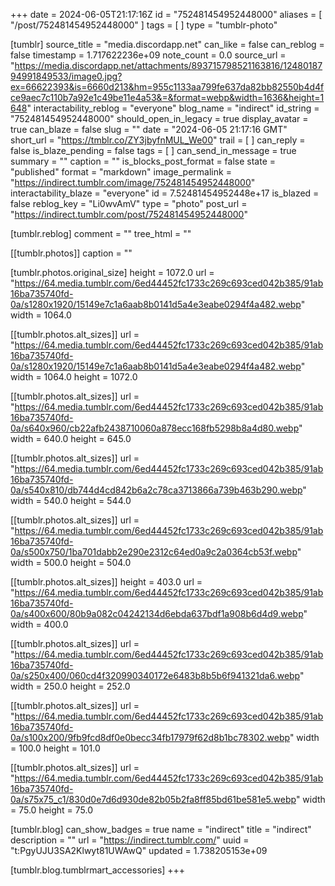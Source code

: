 +++
date = 2024-06-05T21:17:16Z
id = "752481454952448000"
aliases = [ "/post/752481454952448000" ]
tags = [ ]
type = "tumblr-photo"

[tumblr]
source_title = "media.discordapp.net"
can_like = false
can_reblog = false
timestamp = 1.717622236e+09
note_count = 0.0
source_url = "https://media.discordapp.net/attachments/893715798521163816/1248018794991849533/image0.jpg?ex=66622393&is=6660d213&hm=955c1133aa799fe637da82bb82550b4d4fce9aec7c110b7a92e1c49be11e4a53&=&format=webp&width=1636&height=1648"
interactability_reblog = "everyone"
blog_name = "indirect"
id_string = "752481454952448000"
should_open_in_legacy = true
display_avatar = true
can_blaze = false
slug = ""
date = "2024-06-05 21:17:16 GMT"
short_url = "https://tmblr.co/ZY3jbyfnMUL_We00"
trail = [ ]
can_reply = false
is_blaze_pending = false
tags = [ ]
can_send_in_message = true
summary = ""
caption = ""
is_blocks_post_format = false
state = "published"
format = "markdown"
image_permalink = "https://indirect.tumblr.com/image/752481454952448000"
interactability_blaze = "everyone"
id = 7.52481454952448e+17
is_blazed = false
reblog_key = "Li0wvAmV"
type = "photo"
post_url = "https://indirect.tumblr.com/post/752481454952448000"

[tumblr.reblog]
comment = ""
tree_html = ""

[[tumblr.photos]]
caption = ""

[tumblr.photos.original_size]
height = 1072.0
url = "https://64.media.tumblr.com/6ed44452fc1733c269c693ced042b385/91ab16ba735740fd-0a/s1280x1920/15149e7c1a6aab8b0141d5a4e3eabe0294f4a482.webp"
width = 1064.0

[[tumblr.photos.alt_sizes]]
url = "https://64.media.tumblr.com/6ed44452fc1733c269c693ced042b385/91ab16ba735740fd-0a/s1280x1920/15149e7c1a6aab8b0141d5a4e3eabe0294f4a482.webp"
width = 1064.0
height = 1072.0

[[tumblr.photos.alt_sizes]]
url = "https://64.media.tumblr.com/6ed44452fc1733c269c693ced042b385/91ab16ba735740fd-0a/s640x960/cb22afb2438710060a878ecc168fb5298b8a4d80.webp"
width = 640.0
height = 645.0

[[tumblr.photos.alt_sizes]]
url = "https://64.media.tumblr.com/6ed44452fc1733c269c693ced042b385/91ab16ba735740fd-0a/s540x810/db744d4cd842b6a2c78ca3713866a739b463b290.webp"
width = 540.0
height = 544.0

[[tumblr.photos.alt_sizes]]
url = "https://64.media.tumblr.com/6ed44452fc1733c269c693ced042b385/91ab16ba735740fd-0a/s500x750/1ba701dabb2e290e2312c64ed0a9c2a0364cb53f.webp"
width = 500.0
height = 504.0

[[tumblr.photos.alt_sizes]]
height = 403.0
url = "https://64.media.tumblr.com/6ed44452fc1733c269c693ced042b385/91ab16ba735740fd-0a/s400x600/80b9a082c04242134d6ebda637bdf1a908b6d4d9.webp"
width = 400.0

[[tumblr.photos.alt_sizes]]
url = "https://64.media.tumblr.com/6ed44452fc1733c269c693ced042b385/91ab16ba735740fd-0a/s250x400/060cd4f320990340172e6483b8b5b6f941321da6.webp"
width = 250.0
height = 252.0

[[tumblr.photos.alt_sizes]]
url = "https://64.media.tumblr.com/6ed44452fc1733c269c693ced042b385/91ab16ba735740fd-0a/s100x200/9fb9fcd8df0e0becc34fb17979f62d8b1bc78302.webp"
width = 100.0
height = 101.0

[[tumblr.photos.alt_sizes]]
url = "https://64.media.tumblr.com/6ed44452fc1733c269c693ced042b385/91ab16ba735740fd-0a/s75x75_c1/830d0e7d6d930de82b05b2fa8ff85bd61be581e5.webp"
width = 75.0
height = 75.0

[tumblr.blog]
can_show_badges = true
name = "indirect"
title = "indirect"
description = ""
url = "https://indirect.tumblr.com/"
uuid = "t:PgyUJU3SA2Klwyt81UWAwQ"
updated = 1.738205153e+09

[tumblr.blog.tumblrmart_accessories]
+++
